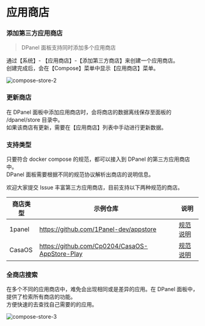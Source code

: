 # 应用商店

### 添加第三方应用商店

> DPanel 面板支持同时添加多个应用商店

通过【系统】- 【应用商店】-【添加第三方商店】来创建一个应用商店。\
创建完成后，会在【Compose】菜单中显示【应用商店】菜单。

![compose-store-2](https://cdn.w7.cc/dpanel/compose-store-2.png)

### 更新商店

在 DPanel 面板中添加应用商店时，会将商店的数据离线保存至面板的 /dpanel/store 目录中。\
如果该商店有更新，需要在【应用商店】列表中手动进行更新数据。

### 支持类型

只要符合 docker compose 的规范，都可以接入到 DPanel 的第三方应用商店中。\
DPanel 面板需要根据不同的规范协议解析出商店的说明信息。

欢迎大家提交 Issue 丰富第三方应用商店，目前支持以下两种规范的商店。

|商店类型|示例仓库|说明|
|---|---|---|
|1panel|https://github.com/1Panel-dev/appstore|[规范说明](https://github.com/1Panel-dev/appstore/wiki/%E5%A6%82%E4%BD%95%E6%8F%90%E4%BA%A4%E8%87%AA%E5%B7%B1%E6%83%B3%E8%A6%81%E7%9A%84%E5%BA%94%E7%94%A8)|
|CasaOS|https://github.com/Cp0204/CasaOS-AppStore-Play|[规范说明](https://awesome.casaos.io/content/3rd-party-app-stores/create-your-first-custom-appstore.html)|

### 全商店搜索

在多个不同的应用商店中，难免会出现相同或是差异的应用。在 DPanel 面板中，提供了检索所有商店的功能。\
方便快速的去查找自己需要的的应用。

![compose-store-3](https://cdn.w7.cc/dpanel/compose-store-3.png)